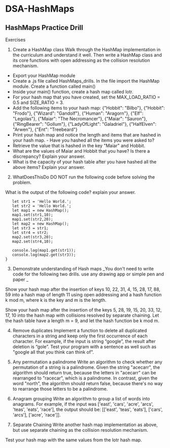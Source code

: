 # DSA-HashMaps

## HashMaps Practice Drill

Exercises

1. Create a HashMap class
   Walk through the HashMap implementation in the curriculum and understand it well. Then write a HashMap class and its core functions with open addressing as the collision resolution mechanism.

* Export your HashMap module
* Create a .js file called HashMaps_drills. In the file import the HashMap module. Create a function called main()
* Inside your main() function, create a hash map called lotr.
* For your hash map that you have created, set the MAX_LOAD_RATIO = 0.5 and SIZE_RATIO = 3.
* Add the following items to your hash map: {"Hobbit": "Bilbo"}, {"Hobbit": "Frodo"}, {"Wizard": "Gandolf"}, {"Human": "Aragorn"}, {"Elf": "Legolas"}, {"Maiar": "The Necromancer"}, {"Maiar": "Sauron"}, {"RingBearer": "Gollum"}, {"LadyOfLight": "Galadriel"}, {"HalfElven": "Arwen"}, {"Ent": "Treebeard"}
* Print your hash map and notice the length and items that are hashed in your hash map. - Have you hashed all the items you were asked to?
* Retrieve the value that is hashed in the key "Maiar" and Hobbit.
* What are the values of Maiar and Hobbit that you have? Is there a discrepancy? Explain your answer.
* What is the capacity of your hash table after you have hashed all the above items? Explain your answer.

2. WhatDoesThisDo
   DO NOT run the following code before solving the problem.

What is the output of the following code? explain your answer.

```const WhatDoesThisDo = function(){
   let str1 = 'Hello World.';
   let str2 = 'Hello World.';
   let map1 = new HashMap();
   map1.set(str1,10);
   map1.set(str2,20);
   let map2 = new HashMap();
   let str3 = str1;
   let str4 = str2;
   map2.set(str3,20);
   map2.set(str4,10);

   console.log(map1.get(str1));
   console.log(map2.get(str3));
}
```

3. Demonstrate understanding of Hash maps
   _You don't need to write code for the following two drills. use any drawing app or simple pen and paper _

Show your hash map after the insertion of keys 10, 22, 31, 4, 15, 28, 17, 88, 59 into a hash map of length 11 using open addressing and a hash function k mod m, where k is the key and m is the length.

Show your hash map after the insertion of the keys 5, 28, 19, 15, 20, 33, 12, 17, 10 into the hash map with collisions resolved by separate chaining. Let the hash table have a length m = 9, and let the hash function be k mod m.

4. Remove duplicates
   Implement a function to delete all duplicated characters in a string and keep only the first occurrence of each character. For example, if the input is string “google”, the result after deletion is “gole”. Test your program with a sentence as well such as "google all that you think can think of".

5. Any permutation a palindrome
   Write an algorithm to check whether any permutation of a string is a palindrome. Given the string "acecarr", the algorithm should return true, because the letters in "acecarr" can be rearranged to "racecar", which is a palindrome. In contrast, given the word "north", the algorithm should return false, because there's no way to rearrange those letters to be a palindrome.

6. Anagram grouping
   Write an algorithm to group a list of words into anagrams. For example, if the input was ['east', 'cars', 'acre', 'arcs', 'teas', 'eats', 'race'], the output should be: [['east', 'teas', 'eats'], ['cars', 'arcs'], ['acre', 'race']].

7. Separate Chaining
   Write another hash map implementation as above, but use separate chaining as the collision resolution mechanism.

Test your hash map with the same values from the lotr hash map.
